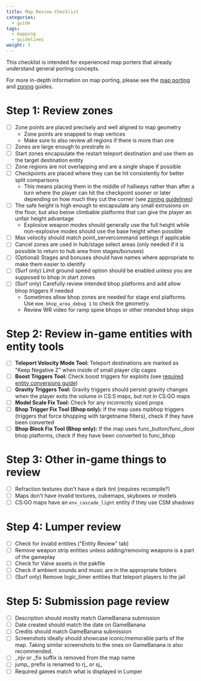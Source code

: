 ```yaml
---
title: Map Review Checklist
categories:
  - guide
tags:
  - mapping
  - guidelines
weight: 5
---
```


This checklist is intended for experienced map porters that already understand general porting concepts.

For more in-depth information on map porting, please see the [map porting](../map_porting) and [zoning](../map_zoning) guides.

# Step 1: Review zones

- [ ] Zone points are placed precisely and well aligned to map geometry
  - Zone points are snapped to map vertices
  - Make sure to also review all regions if there is more than one
- [ ] Zones are large enough to prestrafe in
- [ ] Start zones encapsulate the restart teleport destination and use them as the target destination entity
- [ ] Zone regions are not overlapping and are a single shape if possible
- [ ] Checkpoints are placed where they can be hit consistently for better split comparisons
  - This means placing them in the middle of hallways rather than after a turn where the player can hit the checkpoint sooner or later depending on how much they cut the corner (see [zoning guidelines](../map_zoning/#general-guidelines))
- [ ] The safe height is high enough to encapsulate any small extrusions on the floor, but also below climbable platforms that can give the player an unfair height advantage
  - Explosive weapon modes should generally use the full height while non-explosive modes should use the base height when possible 
- [ ] Max velocity should match point_servercommand settings if applicable
- [ ] Cancel zones are used in hub/stage select areas (only needed if it is possible to return to hub area from stages/bonuses)
- [ ] (Optional) Stages and bonuses should have names where appropriate to make them easier to identify
- [ ] (Surf only) Limit ground speed option should be enabled unless you are supposed to bhop in start zones
- [ ] (Surf only) Carefully review intended bhop platforms and add allow bhop triggers if needed
  - Sometimes allow bhop zones are needed for stage end platforms. Use `mom_bhop_area_debug 1` to check the geometry.
  - Review WR video for ramp spine bhops or other intended bhop skips

# Step 2: Review in-game entities with entity tools

- [ ] **Teleport Velocity Mode Tool:** Teleport destinations are marked as "Keep Negative Z" when inside of small player clip cages
- [ ] **Boost Triggers Tool:** Check boost triggers for exploits (see [required entity conversions guide](../map_porting/#required-entity-modifications))
- [ ] **Gravity Triggers Tool:** Gravity triggers should persist gravity changes when the player exits the volume in CS:S maps, but not in CS:GO maps
- [ ] **Model Scale Fix Tool:** Check for any incorrectly sized props
- [ ] **Bhop Trigger Fix Tool (Bhop only):** If the map uses mpbhop triggers (triggers that force bhopping with targetname filters), check if they have been converted
- [ ] **Bhop Block Fix Tool (Bhop only):** If the map uses func_button/func_door bhop platforms, check if they have been converted to func_bhop

# Step 3: Other in-game things to review
- [ ] Refraction textures don't have a dark tint (requires recompile?)
- [ ] Maps don't have invalid textures, cubemaps, skyboxes or models
- [ ] CS:GO maps have an `env_cascade_light` entity if they use CSM shadows

# Step 4: Lumper review
- [ ] Check for invalid entities ("Entity Review" tab)
- [ ] Remove weapon strip entities unless adding/removing weapons is a part of the gameplay
- [ ] Check for Valve assets in the pakfile
- [ ] Check if ambient sounds and music are in the appropriate folders
- [ ] (Surf only) Remove logic_timer entities that teleport players to the jail

# Step 5: Submission page review
- [ ] Description should mostly match GameBanana submission
- [ ] Date created should match the date on GameBanana
- [ ] Credits should match GameBanana submission
- [ ] Screenshots ideally should showcase iconic/memorable parts of the map. Taking similar screenshots to the ones on GameBanana is also recommended.
- [ ] _njv or _fix suffix is removed from the map name
- [ ] jump_ prefix is renamed to rj_ or sj_
- [ ] Required games match what is displayed in Lumper
